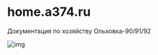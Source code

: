 # home.a374.ru
Документация по хозяйству  Ольховка-90/91/92

![img](https://img.a374.ru/svg/ya-flag.svg)
